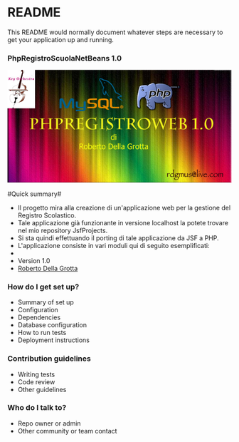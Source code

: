 # README #

This README would normally document whatever steps are necessary to get your application up and running.

### PhpRegistroScuolaNetBeans 1.0 ###
![Key Orchestra](https://raw.githubusercontent.com/rdgmus/PhpProjects/GitHubPhpRegistroScuola/images/LogoPhpRegistroWeb.png)

#Quick summary#
* Il progetto mira alla creazione di un'applicazione web per la gestione del Registro Scolastico.
* Tale applicazione già funzionante in versione localhost la potete trovare nel mio repository JsfProjects.
* Si sta quindi effettuando il porting di tale applicazione da JSF a PHP.
* L'applicazione consiste in vari moduli qui di seguito esemplificati:
* 
* Version 1.0
* [Roberto Della Grotta](https://github.com/rdgmus/PhpProjects.git)

### How do I get set up? ###

* Summary of set up
* Configuration
* Dependencies
* Database configuration
* How to run tests
* Deployment instructions

### Contribution guidelines ###

* Writing tests
* Code review
* Other guidelines

### Who do I talk to? ###

* Repo owner or admin
* Other community or team contact
